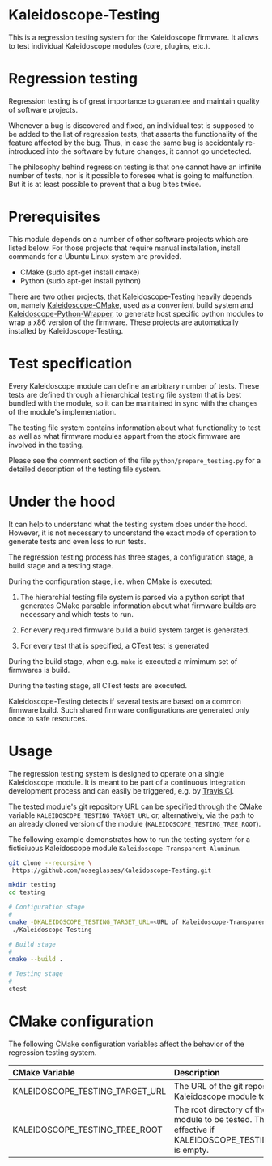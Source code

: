 # Kaleidoscope-Testing
This is a regression testing system for the Kaleidoscope firmware.
It allows to test individual Kaleidoscope modules (core, plugins, etc.).

# Regression testing
Regression testing is of great importance to guarantee and maintain quality of
software projects.

Whenever a bug is discovered and fixed,
an individual test is supposed to be added to the list of regression tests, that asserts the functionality
of the feature affected by the bug. Thus, in case the same bug is accidentaly re-introduced
into the software by future changes, it cannot go undetected.

The philosophy behind regression testing is that one cannot have an infinite number of tests,
nor is it possible to foresee what is going to malfunction. But it is at
least possible to prevent that a bug bites twice.

# Prerequisites
This module depends on a number of other software projects which are listed below. For those projects that require manual installation, install commands for a Ubuntu Linux system
are provided.

* CMake (sudo apt-get install cmake)
* Python (sudo apt-get install python)

There are two other projects, that Kaleidoscope-Testing heavily depends on,
namely [Kaleidoscope-CMake](https://github.com/noseglasses/Kaleidoscope-CMake), used as a convenient build system and [Kaleidoscope-Python-Wrapper](https://github.com/noseglasses/Kaleidoscope-Python-Wrapper),
to generate host specific python modules to wrap a x86 version of the
firmware. These projects are automatically installed by Kaleidoscope-Testing.

# Test specification
Every Kaleidoscope module can define an arbitrary number of tests. These tests are defined through a hierarchical testing file system that is best bundled with the module, so it can be maintained in sync with the changes of the module's implementation.

The testing file system contains information about what functionality to
test as well as what firmware modules appart from the stock firmware are involved in the testing.

Please see the comment section of the file `python/prepare_testing.py`
for a detailed description of the testing file system.

# Under the hood
It can help to understand what the testing system does under the hood. However, it is not necessary to understand the exact mode of operation to generate tests and even less to run tests.

The regression testing process has three stages, a configuration stage, a build stage
and a testing stage.

During the configuration stage, i.e. when CMake is executed:

1. The hierarchial testing file system is parsed via a python script that generates CMake parsable information about what firmware builds are necessary and which tests to run.

2. For every required firmware build a build system target is generated.

3. For every test that is specified, a CTest test is generated

During the build stage, when e.g. `make` is executed a mimimum set of firmwares is build.

During the testing stage, all CTest tests are executed.

Kaleidoscope-Testing detects if several tests are based on a common
firmware build. Such shared firmware configurations are generated only once to safe resources.

# Usage
The regression testing system is designed to operate on a single Kaleidoscope module. It is meant to be part of a continuous integration development process and can easily be triggered, e.g. by [Travis CI](https://travis-ci.org/).

The tested module's git repository URL can be specified through the CMake variable
`KALEIDOSCOPE_TESTING_TARGET_URL` or, alternatively, via the path
to an already cloned version of the module (`KALEIDOSCOPE_TESTING_TREE_ROOT`).

The following example demonstrates how to run the testing system for a ficticiuous Kaleidoscope
module `Kaleidoscope-Transparent-Aluminum`.

```bash
git clone --recursive \
 https://github.com/noseglasses/Kaleidoscope-Testing.git

mkdir testing
cd testing

# Configuration stage
#
cmake -DKALEIDOSCOPE_TESTING_TARGET_URL=<URL of Kaleidoscope-Transparent-Aluminum> \
 ./Kaleidoscope-Testing

# Build stage
#
cmake --build .

# Testing stage
#
ctest
```

# CMake configuration
The following CMake configuration variables affect the behavior of the regression testing system.

| CMake Variable | Description |
|:-------------------------------- |:---------------------------------------- |
| KALEIDOSCOPE_TESTING_TARGET_URL  | The URL of the git repository of the Kaleidoscope module to test |
| KALEIDOSCOPE_TESTING_TREE_ROOT   | The root directory of the Kaleidoscope module to be tested. This is only effective if KALEIDOSCOPE_TESTING_TARGET_URL is empty. |
